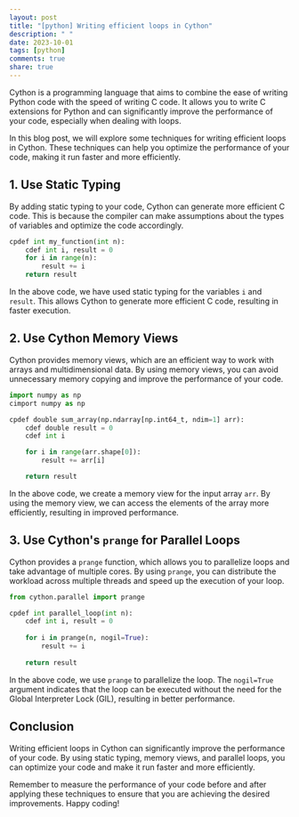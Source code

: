 ```yaml
---
layout: post
title: "[python] Writing efficient loops in Cython"
description: " "
date: 2023-10-01
tags: [python]
comments: true
share: true
---
```


Cython is a programming language that aims to combine the ease of writing Python code with the speed of writing C code. It allows you to write C extensions for Python and can significantly improve the performance of your code, especially when dealing with loops.

In this blog post, we will explore some techniques for writing efficient loops in Cython. These techniques can help you optimize the performance of your code, making it run faster and more efficiently.

## 1. Use Static Typing

By adding static typing to your code, Cython can generate more efficient C code. This is because the compiler can make assumptions about the types of variables and optimize the code accordingly.

```python
cpdef int my_function(int n):
    cdef int i, result = 0
    for i in range(n):
        result += i
    return result
```

In the above code, we have used static typing for the variables `i` and `result`. This allows Cython to generate more efficient C code, resulting in faster execution.

## 2. Use Cython Memory Views

Cython provides memory views, which are an efficient way to work with arrays and multidimensional data. By using memory views, you can avoid unnecessary memory copying and improve the performance of your code.

```python
import numpy as np
cimport numpy as np

cpdef double sum_array(np.ndarray[np.int64_t, ndim=1] arr):
    cdef double result = 0
    cdef int i

    for i in range(arr.shape[0]):
        result += arr[i]

    return result
```

In the above code, we create a memory view for the input array `arr`. By using the memory view, we can access the elements of the array more efficiently, resulting in improved performance.

## 3. Use Cython's `prange` for Parallel Loops

Cython provides a `prange` function, which allows you to parallelize loops and take advantage of multiple cores. By using `prange`, you can distribute the workload across multiple threads and speed up the execution of your loop.

```python
from cython.parallel import prange

cpdef int parallel_loop(int n):
    cdef int i, result = 0
    
    for i in prange(n, nogil=True):
        result += i
    
    return result
```

In the above code, we use `prange` to parallelize the loop. The `nogil=True` argument indicates that the loop can be executed without the need for the Global Interpreter Lock (GIL), resulting in better performance.

## Conclusion

Writing efficient loops in Cython can significantly improve the performance of your code. By using static typing, memory views, and parallel loops, you can optimize your code and make it run faster and more efficiently.

Remember to measure the performance of your code before and after applying these techniques to ensure that you are achieving the desired improvements. Happy coding!